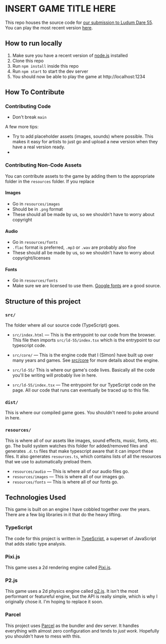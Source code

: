 # INSERT GAME TITLE HERE

This repo houses the source code for [our submission to Ludum Dare 55](https://ldjam.com/events/ludum-dare/55/$384591).
You can play the most recent version [here](https://ld-55.simonbw.com/).

## How to run locally

1. Make sure you have a recent version of [node.js](https://nodejs.org/en) installed
2. Clone this repo
3. Run `npm install` inside this repo
4. Run `npm start` to start the dev server
5. You should now be able to play the game at http://localhost:1234

## How To Contribute

### Contributing Code

- Don't break `main`

A few more tips:

- Try to add placeholder assets (images, sounds) where possible. This makes it easy for artists to just go and upload a new version when they have a real version ready.
-

### Contributing Non-Code Assets

You can contribute assets to the game by adding them to the appropriate folder in the `resources` folder.
If you replace

#### Images

- Go in `resources/images`
- Should be in `.png` format
- These should all be made by us, so we shouldn't have to worry about copyright

#### Audio

- Go in `resources/fonts`
- `.flac` format is preferred, `.mp3` or `.wav` are probably also fine
- These should all be made by us, so we shouldn't have to worry about copyright/licenses

#### Fonts

- Go in `resources/fonts`
- Make sure we are licensed to use them. [Google fonts](https://fonts.google.com) are a good source.

## Structure of this project

### `src/`

The folder where all our source code (TypeScript) goes.

- `src/index.html` — This is the entrypoint to our code from the browser.
  This file then imports `src/ld-55/index.tsx` which is the entrypoint to our typescript code.

- `src/core/` — This is the engine code that I (Simon) have built up over many years and games.
  See [src/core](src/core/) for more details about the engine.

- `src/ld-55/`
  This is where our game's code lives.
  Basically all the code you'll be writing will probably live in here.

- `src/ld-55/index.tsx` — The entrypoint for our TypeScript code on the page. All our code that runs can eventually be traced up to this file.

### `dist/`

This is where our compiled game goes.
You shouldn't need to poke around in here.

### `resources/`

This is where all of our assets like images, sound effects, music, fonts, etc. go.
The build system watches this folder for added/removed files and generates `.d.ts` files that make typescript aware that it can import these files. It also generates `resources.ts`, which contains lists of all the resources that we use to automatically preload them.

- `resources/audio` — This is where all of our audio files go.
- `resources/images` — This is where all of our images go.
- `resources/fonts` — This is where all of our fonts go.

## Technologies Used

This game is built on an engine I have cobbled together over the years.
There are a few big libraries in it that do the heavy lifting.

### TypeScript

The code for this project is written in [TypeScript](https://www.typescriptlang.org/), a superset of JavaScript that adds static type analysis.

### Pixi.js

This game uses a 2d rendering engine called [Pixi.js](https://pixijs.com/).

### P2.js

This game uses a 2d physics engine called [p2.js](https://github.com/schteppe/p2.js/).
It isn't the most performant or featureful engine, but the API is really simple, which is why I originally chose it.
I'm hoping to replace it soon.

### Parcel

This project uses [Parcel](https://parceljs.org/) as the bundler and dev server.
It handles everything with almost zero configuration and tends to _just work_.
Hopefully you shouldn't have to mess with this.
